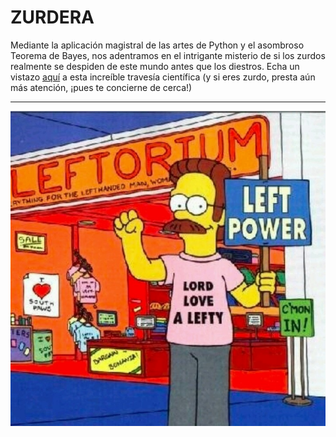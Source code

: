 # ZURDERA
 Mediante la aplicación magistral de las artes de Python y el asombroso Teorema de Bayes, nos adentramos en el intrigante misterio de si los zurdos realmente se despiden de este mundo antes que los diestros. Echa un vistazo [aquí](https://nbviewer.org/github/AdrianaAceroFV/ZURDERA/blob/main/estudio.ipynb) a esta increíble travesía científica (y si eres zurdo, presta aún más atención, ¡pues te concierne de cerca!)

 
 ---
 <center><img src="https://raw.githubusercontent.com/AdrianaAceroFV/ZURDERA/main/Imagenes/Left-Handed.jpg"></center>

